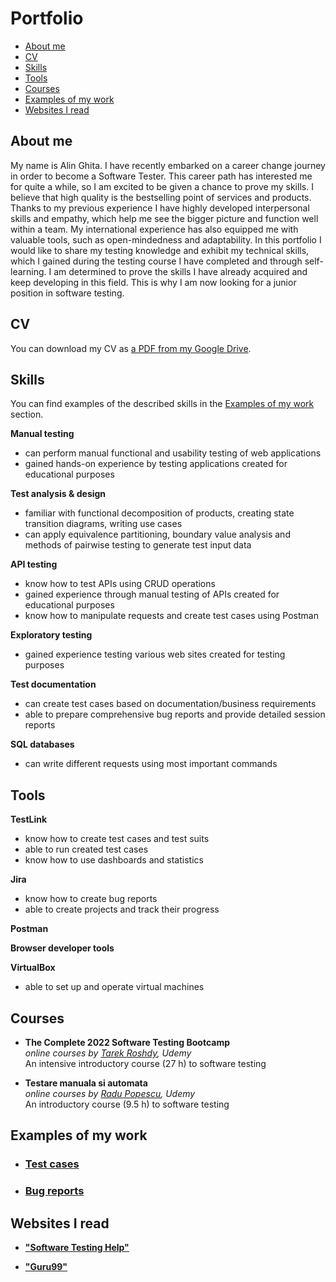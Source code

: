# Portfolio
- [About me](#about-me)
- [CV](#cv)
- [Skills](#skills)
- [Tools](#tools)
- [Courses](#courses)
- [Examples of my work](#examples-of-my-work)
- [Websites I read](#websites-i-read)

## About me

My name is Alin Ghita. I have recently embarked on a career change journey in order to become a Software Tester. This career path has interested me for quite a while, so I am excited to be given a chance to prove my skills. I believe that high quality is the bestselling point of services and products. Thanks to my previous experience I have highly developed interpersonal skills and empathy, which help me see the bigger picture and function well within a team. My international experience has also equipped me with valuable tools, such as open-mindedness and adaptability. In this portfolio I would like to share my testing knowledge and exhibit my technical skills, which I gained during the testing course I have completed and through self-learning. I am determined to prove the skills I have already acquired and keep developing in this field. This is why I am now looking for a junior position in software testing.

## CV
You can download my CV as [a PDF from my Google Drive](https://drive.google.com/file/d/1hnO7ulxR_P21boLGZCaV18lvTuzpB2ZB/view?usp=sharing).

## Skills

You can find examples of the described skills in the [Examples of my work](#examples-of-my-work) section.

__Manual testing__
  * can perform manual functional and usability testing of web applications
  * gained hands-on experience by testing applications created for educational purposes

__Test analysis & design__
  * familiar with functional decomposition of products, creating state transition diagrams, writing use cases
  * can apply equivalence partitioning, boundary value analysis and methods of pairwise testing to generate test input data

__API testing__
  * know how to test APIs using CRUD operations
  * gained experience through manual testing of APIs created for educational purposes
  * know how to manipulate requests and create test cases using Postman

__Exploratory testing__
  * gained experience testing various web sites created for testing purposes

__Test documentation__
  * can create test cases based on documentation/business requirements
  * able to prepare comprehensive bug reports and provide detailed session reports

__SQL databases__
  * can write different requests using most important commands

## Tools

__TestLink__
  * know how to create test cases and test suits
  * able to run created test cases
  * know how to use dashboards and statistics

__Jira__
  * know how to create bug reports
  * able to create projects and track their progress

__Postman__

__Browser developer tools__

__VirtualBox__
  * able to set up and operate virtual machines

## Courses

* __The Complete 2022 Software Testing Bootcamp__  
*online courses by [Tarek Roshdy](https://www.udemy.com/user/trq-rshd/), Udemy*  
 An intensive introductory course (27 h) to software testing

* __Testare manuala si automata__  
*online courses by [Radu Popescu](https://www.udemy.com/user/0aa1a3f1-6c16-4e45-a919-199288033d09/), Udemy*  
 An introductory course (9.5 h) to software testing


## Examples of my work

* ### [Test cases](https://github.com/AlinGhita/TestCases)

* ### [Bug reports](https://github.com/AlinGhita/BugReport) 

## Websites I read
* [__"Software Testing Help"__](https://www.softwaretestinghelp.com/)

* [__"Guru99"__](https://www.guru99.com/software-testing.html)
